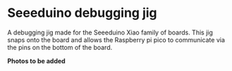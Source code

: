 # Seeeduino debugging jig

A debugging jig made for the Seeeduino Xiao family of boards.
This jig snaps onto the board and allows the Raspberry pi pico to communicate via the pins on the bottom of the board.

**Photos to be added**
